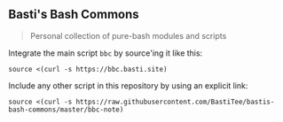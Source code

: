 ## Basti's Bash Commons
> Personal collection of pure-bash modules and scripts

Integrate the main script `bbc` by source'ing it like this:

```shell
source <(curl -s https://bbc.basti.site)
```

Include any other script in this repository by using an explicit link:

```shell
source <(curl -s https://raw.githubusercontent.com/BastiTee/bastis-bash-commons/master/bbc-note)
```
